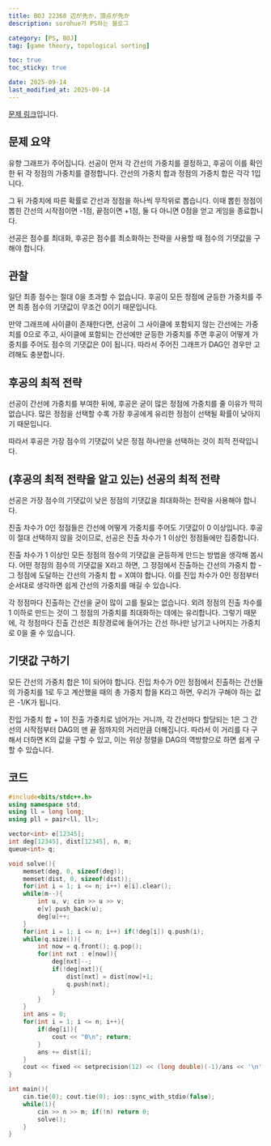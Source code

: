 ```yaml
---
title: BOJ 22368 辺が先か，頂点が先か
description: sorohue가 PS하는 블로그

category: [PS, BOJ]
tag: [game theory, topological sorting]

toc: true
toc_sticky: true

date: 2025-09-14
last_modified_at: 2025-09-14
---
```


[문제 링크](https://boj.kr/22368)입니다.

## 문제 요약

유향 그래프가 주어집니다. 선공이 먼저 각 간선의 가중치를 결정하고, 후공이 이를 확인한 뒤 각 정점의 가중치를 결정합니다. 간선의 가중치 합과 정점의 가중치 합은 각각 1입니다.

그 뒤 가중치에 따른 확률로 간선과 정점을 하나씩 무작위로 뽑습니다. 이때 뽑힌 정점이 뽑힌 간선의 시작점이면 -1점, 끝점이면 +1점, 둘 다 아니면 0점을 얻고 게임을 종료합니다.

선공은 점수를 최대화, 후공은 점수를 최소화하는 전략을 사용할 때 점수의 기댓값을 구해야 합니다.

## 관찰

일단 최종 점수는 절대 0을 초과할 수 없습니다. 후공이 모든 정점에 균등한 가중치를 주면 최종 점수의 기댓값이 무조건 0이기 때문입니다.

만약 그래프에 사이클이 존재한다면, 선공이 그 사이클에 포함되지 않는 간선에는 가중치를 0으로 주고, 사이클에 포함되는 간선에만 균등한 가중치를 주면 후공이 어떻게 가중치를 주어도 점수의 기댓값은 0이 됩니다. 따라서 주어진 그래프가 DAG인 경우만 고려해도 충분합니다.

## 후공의 최적 전략

선공이 간선에 가중치를 부여한 뒤에, 후공은 굳이 많은 정점에 가중치를 줄 이유가 딱히 없습니다. 많은 정점을 선택할 수록 가장 후공에게 유리한 정점이 선택될 확률이 낮아지기 때문입니다.

따라서 후공은 가장 점수의 기댓값이 낮은 정점 하나만을 선택하는 것이 최적 전략입니다.

## (후공의 최적 전략을 알고 있는) 선공의 최적 전략

선공은 가장 점수의 기댓값이 낮은 정점의 기댓값을 최대화하는 전략을 사용해야 합니다.

진출 차수가 0인 정점들은 간선에 어떻게 가중치를 주어도 기댓값이 0 이상입니다. 후공이 절대 선택하지 않을 것이므로, 선공은 진출 차수가 1 이상인 정점들에만 집중합니다.

진출 차수가 1 이상인 모든 정점의 점수의 기댓값을 균등하게 만드는 방법을 생각해 봅시다. 어떤 정점의 점수의 기댓값을 X라고 하면, 그 정점에서 진출하는 간선의 가중치 합 - 그 정점에 도달하는 간선의 가중치 합 = X여야 합니다. 이를 진입 차수가 0인 정점부터 순서대로 생각하면 쉽게 간선의 가중치를 매길 수 있습니다.

각 정점마다 진출하는 간선을 굳이 많이 고를 필요는 없습니다. 외려 정점의 진출 차수를 1 이하로 만드는 것이 그 정점의 가중치를 최대화하는 데에는 유리합니다. 그렇기 때문에, 각 정점마다 진출 간선은 최장경로에 들어가는 간선 하나만 남기고 나머지는 가중치로 0을 줄 수 있습니다.

## 기댓값 구하기

모든 간선의 가중치 합은 1이 되어야 합니다. 진입 차수가 0인 정점에서 진출하는 간선들의 가중치를 1로 두고 계산했을 때의 총 가중치 합을 K라고 하면, 우리가 구해야 하는 값은 -1/K가 됩니다.

진입 가중치 합 + 1이 진출 가중치로 넘어가는 거니까, 각 간선마다 할당되는 1은 그 간선의 시작점부터 DAG의 맨 끝 점까지의 거리만큼 더해집니다. 따라서 이 거리를 다 구해서 더하면 K의 값을 구할 수 있고, 이는 위상 정렬을 DAG의 역방향으로 하면 쉽게 구할 수 있습니다.

## 코드

```cpp
#include<bits/stdc++.h>
using namespace std;
using ll = long long;
using pll = pair<ll, ll>;

vector<int> e[12345];
int deg[12345], dist[12345], n, m;
queue<int> q;

void solve(){
	memset(deg, 0, sizeof(deg));
	memset(dist, 0, sizeof(dist));
	for(int i = 1; i <= n; i++) e[i].clear();
	while(m--){
		int u, v; cin >> u >> v;
		e[v].push_back(u);
		deg[u]++;
	}
	for(int i = 1; i <= n; i++) if(!deg[i]) q.push(i);
	while(q.size()){
		int now = q.front(); q.pop();
		for(int nxt : e[now]){
			deg[nxt]--;
			if(!deg[nxt]){
				dist[nxt] = dist[now]+1;
				q.push(nxt);
			}
		}
	}
	int ans = 0;
	for(int i = 1; i <= n; i++){
		if(deg[i]){
			cout << "0\n"; return;
		}
		ans += dist[i];
	}
	cout << fixed << setprecision(12) << (long double)(-1)/ans << '\n';
}

int main(){
	cin.tie(0); cout.tie(0); ios::sync_with_stdio(false);
	while(1){
		cin >> n >> m; if(!n) return 0;
		solve();
	}
}
```